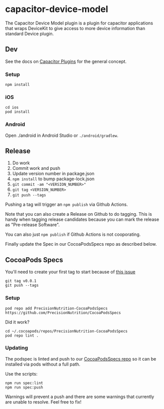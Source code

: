 # capacitor-device-model

The Capacitor Device Model plugin is a plugin for capacitor applications that wraps DeviceKit to give access to more device information than standard Device plugin.

## Dev

See the docs on [Capacitor Plugins](https://capacitor.ionicframework.com/docs/plugins) for the general concept.

### Setup

    npm install

### iOS

    cd ios 
    pod install

### Android

Open ./android in Android Studio or `./android/gradlew`.

## Release

1. Do work
2. Commit work and push
3. Update version number in package.json
3. `npm install` to bump package-lock.json
4. `git commit -am "<VERSION_NUMBER>"`
5. `git tag <VERSION_NUMBER>`
6. `git push --tags`

Pushing a tag will trigger an `npm publish` via Github Actions.

Note that you can also create a Release on Github to do tagging. This is handy when tagging release candidates because you can mark the release as "Pre-release Software".

You can also just `npm publish` if Github Actions is not cooporating.

Finally update the Spec in our CocoaPodsSpecs repo as described below.

## CocoaPods Specs

You'll need to create your first tag to start because of [this issue](https://stackoverflow.com/questions/37038659/issue-when-creating-my-first-cocoapod)

    git tag v0.0.1
    git push --tags

### Setup

    pod repo add PrecisionNutrition-CocoaPodsSpecs https://github.com/PrecisionNutrition/CocoaPodsSpecs

Did it work?

    cd ~/.cocoapods/repos/PrecisionNutrition-CocoaPodsSpecs
    pod repo lint .

### Updating

The podspec is linted and push to our [CocoaPodsSpecs repo](https://github.com/PrecisionNutrition/CocoaPodsSpecs) so it can be installed via pods without a full path.

Use the scripts:

    npm run spec:lint
    npm run spec:push

Warnings will prevent a push and there are some warnings that currently are unable to resolve. Feel free to fix!
